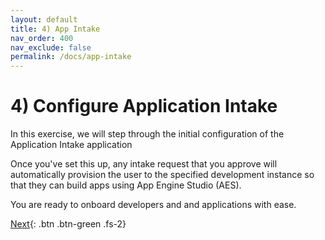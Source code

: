 ```yaml
---
layout: default
title: 4) App Intake
nav_order: 400
nav_exclude: false
permalink: /docs/app-intake
---
```


# 4) Configure Application Intake

In this exercise, we will step through the initial configuration of the Application Intake application

Once you've set this up, any intake request that you approve will automatically provision the user to the specified development instance so that they can build apps using App Engine Studio (AES).

You are ready to onboard developers and and applications with ease. 

[Next](/lab-aemc-utah/docs/simulation){: .btn .btn-green .fs-2}